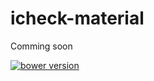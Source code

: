 # icheck-material

Comming soon

<a href="#" target="_blank"><img src="https://img.shields.io/badge/bower-v1.0.0-blue.svg" alt="bower version"></a>
